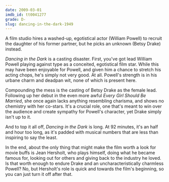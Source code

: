 ```yaml
---
date: 2009-03-01
imdb_id: tt0041277
grade: D-
slug: dancing-in-the-dark-1949
---
```


A film studio hires a washed-up, egotistical actor (William Powell) to recruit the daughter of his former partner, but he picks an unknown (Betsy Drake) instead.

_Dancing in the Dark_ is a casting disaster. First, you've got lead William Powell playing against type as a conceited, egotistical film star. While this may have been enjoyable for Powell, and given him a chance to stretch his acting chops, he's simply not very good. At all. Powell's strength is in his urbane charm and deadpan wit, none of which is present here.

Compounding the mess is the casting of Betsy Drake as the female lead. Following up her debut in the even more awful <span data-imdb-id="tt0040331">_Every Girl Should Be Married_</span>, she once again lacks anything resembling charisma, and shows no chemistry with her co-stars. It's a crucial role, one that's meant to win over the audience and create sympathy for Powell's character, yet Drake simply isn't up to it.

And to top it all off, _Dancing in the Dark_ is long. At 92 minutes, it's an half and hour too long, as it's padded with musical numbers that are less than inspiring to say the least.

In the end, about the only thing that might make the film worth a look for movie buffs is Jean Hersholt, who plays himself, doing what he became famous for, looking out for others and giving back to the industry he loved. Is that worth enough to endure Drake and an uncharacteristically charmless Powell? No, but Hersholt's role is quick and towards the film's beginning, so you can just turn it off after that.
